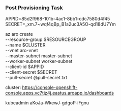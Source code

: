 ### Post Provisioning Task


APPID=85d2f968-101b-4ac1-8bb1-cdc7580d4f45
SECRET=_xm.7~wqf4qBp_B1a2uc3A5O-qd18dU7Ym



az aro create \
  --resource-group $RESOURCEGROUP \
  --name $CLUSTER \
  --vnet aro-vnet \
  --master-subnet master-subnet \
  --worker-subnet worker-subnet \
  --client-id $APPID \
  --client-secret $SECRET \
  --pull-secret @pull-secret.txt

cluster: https://console-openshift-console.apps.vc7tjz4j.eastus.aroapp.io/dashboards

kubeadmin
aKoJa-WkewJ-gdgoP-iFgnu